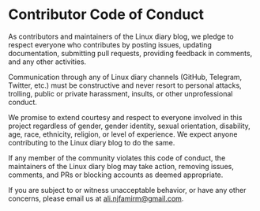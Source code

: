 # Contributor Code of Conduct

As contributors and maintainers of the Linux diary blog, we pledge to respect everyone who contributes by posting issues, updating documentation, submitting pull requests, providing feedback in comments, and any other activities.

Communication through any of Linux diary channels (GitHub, Telegram, Twitter, etc.) must be constructive and never resort to personal attacks, trolling, public or private harassment, insults, or other unprofessional conduct.

We promise to extend courtesy and respect to everyone involved in this project regardless of gender, gender identity, sexual orientation, disability, age, race, ethnicity, religion, or level of experience. We expect anyone contributing to the Linux diary blog to do the same.

If any member of the community violates this code of conduct, the maintainers of the Linux diary blog may take action, removing issues, comments, and PRs or blocking accounts as deemed appropriate.

If you are subject to or witness unacceptable behavior, or have any other concerns, please email us at [ali.njfamirm@gmail.com](mailto:ali.njfamirm@gmail.com).
